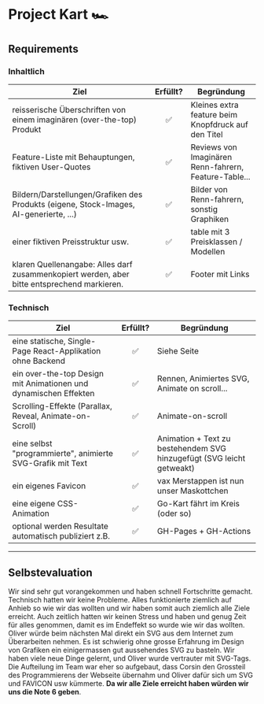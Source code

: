 # Project Kart 🏎️

## Requirements

### Inhaltlich

| Ziel                                                                                        | Erfüllt? | Begründung                                            |
|---------------------------------------------------------------------------------------------|:--------:|-------------------------------------------------------|
| reisserische Überschriften von einem imaginären (over-the-top) Produkt                      |    ✅     | Kleines extra feature beim Knopfdruck auf den Titel   |
| Feature-Liste mit Behauptungen, fiktiven User-Quotes                                        |    ✅     | Reviews von Imaginären Renn-fahrern, Feature-Table... |
| Bildern/Darstellungen/Grafiken des Produkts (eigene, Stock-Images, AI-generierte, ...)      |    ✅     | Bilder von Renn-fahrern, sonstig Graphiken            |
| einer fiktiven Preisstruktur usw.                                                           |    ✅     | table mit 3 Preisklassen / Modellen                   |
| klaren Quellenangabe: Alles darf zusammenkopiert werden, aber bitte entsprechend markieren. |    ✅     | Footer mit Links                                      |

### Technisch

| Ziel                                                             | Erfüllt?  | Begründung                                                            |
|------------------------------------------------------------------|:---------:|-----------------------------------------------------------------------|
| eine statische, Single-Page React-Applikation ohne Backend       |    ✅     | Siehe Seite                                                           |
| ein over-the-top Design mit Animationen und dynamischen Effekten |    ✅     | Rennen, Animiertes SVG, Animate on scroll...                          |
| Scrolling-Effekte (Parallax, Reveal, Animate-on-Scroll)          |    ✅     | Animate-on-scroll                                                     |
| eine selbst "programmierte", animierte SVG-Grafik mit Text       |    ✅     | Animation + Text zu bestehendem SVG hinzugefügt (SVG leicht getweakt) |
| ein eigenes Favicon                                              |    ✅     | vax Merstappen ist nun unser Maskottchen                              |
| eine eigene CSS-Animation                                        |    ✅     | Go-Kart fährt im Kreis (oder so)                                      |
| optional werden Resultate automatisch publiziert z.B.            |    ✅     | GH-Pages + GH-Actions                                                 |

<hr/>

## Selbstevaluation

Wir sind sehr gut vorangekommen und haben schnell Fortschritte gemacht. Technisch hatten wir keine Probleme. Alles
funktionierte ziemlich auf Anhieb so wie wir das wollten und wir haben somit auch ziemlich alle Ziele erreicht.
Auch zeitlich hatten wir keinen Stress und haben und genug Zeit für alles genommen, damit es im Endeffekt so wurde wie
wir das wollten.
Oliver würde beim nächsten Mal direkt ein SVG aus dem Internet zum Überarbeiten nehmen. Es ist schwierig ohne grosse
Erfahrung im Design von Grafiken ein einigermassen gut aussehendes SVG zu basteln.
Wir haben viele neue Dinge gelernt, und Oliver wurde vertrauter mit SVG-Tags.
Die Aufteilung im Team war eher so aufgebaut, dass Corsin den Grossteil des Programmierens der Webseite übernahm und
Oliver dafür sich um SVG und FAVICON usw kümmerte.
**Da wir alle Ziele erreicht haben würden wir uns die Note 6 geben**.
